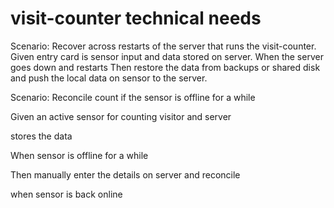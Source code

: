 # visit-counter technical needs

Scenario: Recover across restarts of the server that runs the visit-counter.
Given entry card is sensor input and data stored on server.
When the server goes down and restarts
Then restore the data from backups or shared disk and push the
local data on sensor to the server.

Scenario: Reconcile count if the sensor is offline for a while

Given an active sensor for counting visitor and server

stores the data

When sensor is offline for a while

Then manually enter the details on server and reconcile

when sensor is back online
